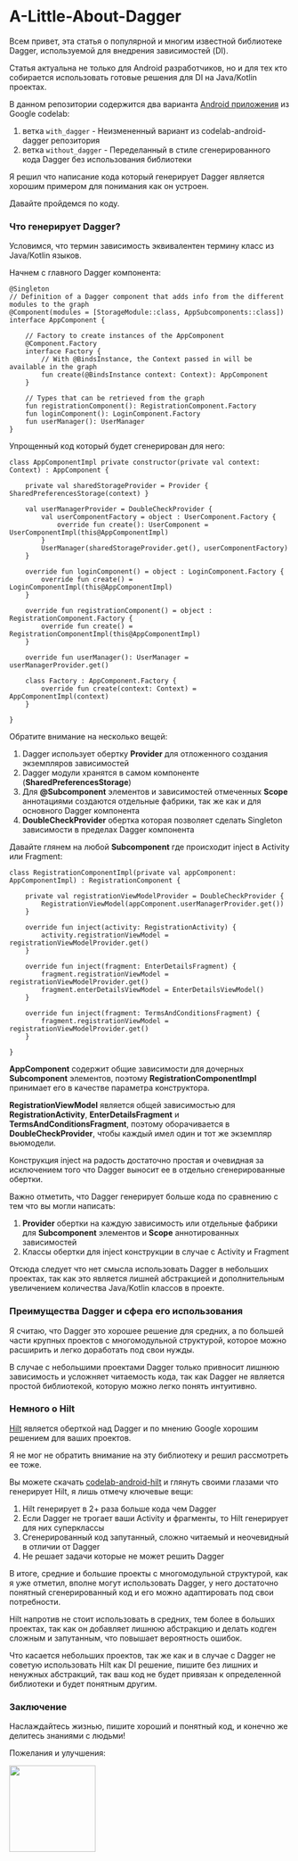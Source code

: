 # A-Little-About-Dagger

Всем привет, эта статья о популярной и многим известной библиотеке Dagger, используемой для внедрения зависимостей (DI).

Статья актуальна не только для Android разработчиков, но и для тех кто собирается использовать готовые решения для DI на Java/Kotlin проектах.

В данном репозитории содержится два варианта [Android приложения](https://github.com/android/codelab-android-dagger) из Google codelab:

1) ветка <code>with_dagger</code> - Неизмененный вариант из codelab-android-dagger репозитория
2) ветка <code>without_dagger</code> - Переделанный в стиле сгенерированного кода Dagger без использования библиотеки

Я решил что написание кода который генерирует Dagger является хорошим примером для понимания как он устроен.

Давайте пройдемся по коду.

### Что генерирует Dagger?

Условимся, что термин зависимость эквивалентен термину класс из Java/Kotlin языков.

Начнем с главного Dagger компонента:

    @Singleton
    // Definition of a Dagger component that adds info from the different modules to the graph
    @Component(modules = [StorageModule::class, AppSubcomponents::class])
    interface AppComponent {
    
        // Factory to create instances of the AppComponent
        @Component.Factory
        interface Factory {
            // With @BindsInstance, the Context passed in will be available in the graph
            fun create(@BindsInstance context: Context): AppComponent
        }
    
        // Types that can be retrieved from the graph
        fun registrationComponent(): RegistrationComponent.Factory
        fun loginComponent(): LoginComponent.Factory
        fun userManager(): UserManager
    }

Упрощенный код который будет сгенерирован для него:

    class AppComponentImpl private constructor(private val context: Context) : AppComponent {
    
        private val sharedStorageProvider = Provider { SharedPreferencesStorage(context) }
    
        val userManagerProvider = DoubleCheckProvider {
            val userComponentFactory = object : UserComponent.Factory {
                override fun create(): UserComponent = UserComponentImpl(this@AppComponentImpl)
            }
            UserManager(sharedStorageProvider.get(), userComponentFactory)
        }
    
        override fun loginComponent() = object : LoginComponent.Factory {
            override fun create() = LoginComponentImpl(this@AppComponentImpl)
        }
    
        override fun registrationComponent() = object : RegistrationComponent.Factory {
            override fun create() = RegistrationComponentImpl(this@AppComponentImpl)
        }
    
        override fun userManager(): UserManager = userManagerProvider.get()
    
        class Factory : AppComponent.Factory {
            override fun create(context: Context) = AppComponentImpl(context)
        }
    
    }

Обратите внимание на несколько вещей:

1) Dagger использует обертку <b>Provider</b> для отложенного создания экземпляров зависимостей
2) Dagger модули хранятся в самом компоненте (<b>SharedPreferencesStorage</b>)
3) Для <b>@Subcomponent</b> элементов и зависимостей отмеченных <b>Scope</b> аннотациями создаются отдельные фабрики, так же как и для основного Dagger компонента
4) <b>DoubleCheckProvider</b> обертка которая позволяет сделать Singleton зависимости в пределах Dagger компонента

Давайте глянем на любой <b>Subcomponent</b> где происходит inject в Activity или Fragment:

    class RegistrationComponentImpl(private val appComponent: AppComponentImpl) : RegistrationComponent {
    
        private val registrationViewModelProvider = DoubleCheckProvider {
            RegistrationViewModel(appComponent.userManagerProvider.get())
        }
    
        override fun inject(activity: RegistrationActivity) {
            activity.registrationViewModel = registrationViewModelProvider.get()
        }
    
        override fun inject(fragment: EnterDetailsFragment) {
            fragment.registrationViewModel = registrationViewModelProvider.get()
            fragment.enterDetailsViewModel = EnterDetailsViewModel()
        }
    
        override fun inject(fragment: TermsAndConditionsFragment) {
            fragment.registrationViewModel = registrationViewModelProvider.get()
        }
    
    }

<b>AppComponent</b> содержит общие зависимости для дочерных <b>Subcomponent</b> элементов, поэтому <b>RegistrationComponentImpl</b> принимает его в качестве параметра конструктора.

<b>RegistrationViewModel</b> является общей зависимостью для <b>RegistrationActivity</b>, <b>EnterDetailsFragment</b> и <b>TermsAndConditionsFragment</b>, поэтому оборачивается в <b>DoubleCheckProvider</b>, чтобы каждый имел один и тот же экземпляр вьюмодели.

Конструкция inject на радость достаточно простая и очевидная за исключением того что Dagger выносит ее в отдельно сгенерированные обертки.

Важно отметить, что Dagger генерирует больше кода по сравнению с тем что вы могли написать:

1) <b>Provider</b> обертки на каждую зависимость или отдельные фабрики для <b>Subcomponent</b> элементов и <b>Scope</b> аннотированных зависимостей
2) Классы обертки для inject конструкции в случае с Activity и Fragment

Отсюда следует что нет смысла использовать Dagger в небольших проектах, так как это является лишней абстракцией и дополнительным увеличением количества Java/Kotlin классов в проекте.

### Преимущества Dagger и сфера его использования

Я считаю, что Dagger это хорошее решение для средних, а по большей части крупных проектов с многомодульной структурой, которое можно расширить и легко доработать под свои нужды.

В случае с небольшими проектами Dagger только привносит лишнюю зависимость и усложняет читаемость кода, так как Dagger не является простой библиотекой, которую можно легко понять интуитивно.

### Немного о Hilt

[Hilt](https://developer.android.com/training/dependency-injection/hilt-android) является оберткой над Dagger и по мнению Google хорошим решением для ваших проектов.

Я не мог не обратить внимание на эту библиотеку и решил рассмотреть ее тоже. 

Вы можете скачать [codelab-android-hilt](https://github.com/android/codelab-android-hilt) и глянуть своими глазами что генерирует Hilt, я лишь отмечу ключевые вещи:

1) Hilt генерирует в 2+ раза больше кода чем Dagger
2) Если Dagger не трогает ваши Activity и фрагменты, то Hilt генерирует для них суперклассы
3) Сгенерированный код запутанный, сложно читаемый и неочевидный в отличии от Dagger
4) Не решает задачи которые не может решить Dagger

В итоге, средние и большие проекты с многомодульной структурой, как я уже отметил, вполне могут использовать Dagger, у него достаточно понятный сгенерированный код и его можно адаптировать под свои потребности.

Hilt напротив не стоит использовать в средних, тем более в больших проектах, так как он добавляет лишнюю абстракцию и делать кодген сложным и запутанным, что повышает вероятность ошибок.

Что касается небольших проектов, так же как и в случае с Dagger не советую использовать Hilt как DI решение, пишите без лишних и ненужных абстракций, так ваш код не будет привязан к определенной библиотеки и будет понятным другим.

### Заключение

Наслаждайтесь жизнью, пишите хороший и понятный код, и конечно же делитесь знаниями с людьми!

Пожелания и улучшения:

<a href="https://t.me/rwcwuwr"><img src="https://github.com/evitwilly/A-Little-About-Dagger/assets/40917658/41dbc75f-b3d4-4ef7-9096-f0ad76dfc51b" width="155" /></a>

